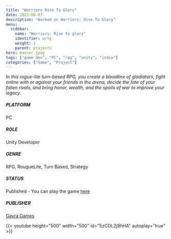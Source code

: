 ```yaml
---
title: "Warriors Rise To Glory"
date: 2023-06-07
description: "Worked on Warriors: Rise To Glory"
menu:
  sidebar:
    name: "Warriors: Rise to glory"
    identifier: wrtg
    weight: 1
    parent: projects
hero: banner.jpeg
tags: ["game dev", "PC", "rpg", "unity", "indie"]
categories: ["Game", "Project"]
---
```


*In this rogue-lite turn-based RPG, you create a bloodline of gladiators, fight online with or against your friends in the arena, decide the fate of your fallen rivals, and bring honor, wealth, and the spoils of war to improve your legacy.*



##### PLATFORM
PC

##### ROLE
Unity Developer

##### GENRE
RPG, RougueLite, Turn Based, Strategy

##### STATUS
Published - You can play the game [here](https://store.steampowered.com/app/582330/Warriors_Rise_to_Glory/)

##### PUBLISHER
[Gavra Games](https://gavra-games.com/)

{{< youtube height="500" width="500" id="5zCDL2j9hHA" autoplay="true" >}}